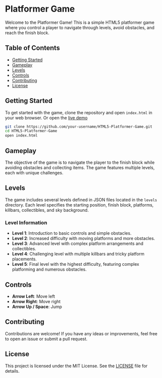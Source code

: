 # Platformer Game

Welcome to the Platformer Game! This is a simple HTML5 platformer game where you control a player to navigate through levels, avoid obstacles, and reach the finish block.

## Table of Contents

- [Getting Started](#getting-started)
- [Gameplay](#gameplay)
- [Levels](#levels)
- [Controls](#controls)
- [Contributing](#contributing)
- [License](#license)

## Getting Started

To get started with the game, clone the repository and open `index.html` in your web browser.
Or open the [live demo](https://pakkid.github.io/HTML5-Platformer-Game/)

```bash
git clone https://github.com/your-username/HTML5-Platformer-Game.git
cd HTML5-Platformer-Game
open index.html
```

## Gameplay

The objective of the game is to navigate the player to the finish block while avoiding obstacles and collecting items. The game features multiple levels, each with unique challenges.

## Levels

The game includes several levels defined in JSON files located in the `levels` directory. Each level specifies the starting position, finish block, platforms, killbars, collectibles, and sky background.

### Level Information

- **Level 1**: Introduction to basic controls and simple obstacles.
- **Level 2**: Increased difficulty with moving platforms and more obstacles.
- **Level 3**: Advanced level with complex platform arrangements and collectibles.
- **Level 4**: Challenging level with multiple killbars and tricky platform placements.
- **Level 5**: Final level with the highest difficulty, featuring complex platforming and numerous obstacles.

## Controls

- **Arrow Left**: Move left
- **Arrow Right**: Move right
- **Arrow Up / Space**: Jump

## Contributing

Contributions are welcome! If you have any ideas or improvements, feel free to open an issue or submit a pull request.

## License

This project is licensed under the MIT License. See the [LICENSE](LICENSE) file for details.

